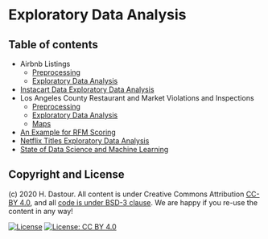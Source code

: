 # Exploratory Data Analysis

## Table of contents

* Airbnb Listings
	* [Preprocessing](Airbnb_Listings_Preprocessing.ipynb)
	* [Exploratory Data Analysis](Airbnb_Listings_exploratory_data_analysis.ipynb)
* [Instacart Data Exploratory Data Analysis](Instacart_exploratory_data_analysis.ipynb)
* Los Angeles County Restaurant and Market Violations and Inspections
	* [Preprocessing](Los_Angeles_Inspection_Preprocessing.ipynb)
	* [Exploratory Data Analysis](Los_Angeles_Inspection_exploratory_data_analysis.ipynb)
	* [Maps](Los_Angeles_Inspection_Maps.ipynb)
* [An Example for RFM Scoring](RFM_Scoring.ipynb)
* [Netflix Titles Exploratory Data Analysis](Netflix_titles.ipynb)
* [State of Data Science and Machine Learning](State_of_Data_Science_and_Machine_Learning.ipynb)


## Copyright and License

(c) 2020 H. Dastour. All content is under Creative Commons Attribution [CC-BY 4.0](https://creativecommons.org/licenses/by/4.0/legalcode.txt), and all [code is under BSD-3 clause](https://github.com/engineersCode/EngComp/blob/master/LICENSE). We are happy if you re-use the content in any way!

[![License](https://img.shields.io/badge/License-BSD%203--Clause-blue.svg)](https://opensource.org/licenses/BSD-3-Clause) [![License: CC BY 4.0](https://img.shields.io/badge/License-CC%20BY%204.0-lightgrey.svg)](https://creativecommons.org/licenses/by/4.0/)
